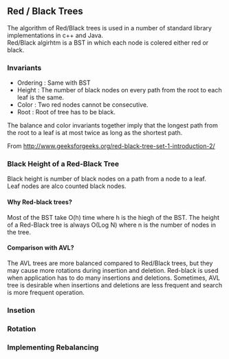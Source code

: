 


## Red / Black Trees

The algorithm of Red/Black trees is used in a number of standard library implementations in c++ and Java.        
Red/Black algirhtm is a BST in which each node is colered either red or black. 



### Invariants
* Ordering : Same with BST 
* Height   : The number of black nodes on every path from the root to each leaf is the same. 
* Color    : Two red nodes cannot be consecutive. 
* Root     : Root of tree has to be black. 

The balance and color invariants together imply that the longest path from the root to a leaf is at most twice as long as the shortest path. 

From    http://www.geeksforgeeks.org/red-black-tree-set-1-introduction-2/          
### Black Height of a Red-Black Tree
Black height is number of black nodes on a path from a node to a leaf.     
Leaf nodes are alco counted black nodes. 


#### Why Red-black trees?        
Most of the BST take O(h) time where h is the hiegh of the BST.
The height of a Red-Black tree is always O(Log N) where n is the number of nodes in the tree.

#### Comparison with AVL?        
The AVL trees are more balanced compared to Red/Black trees, but they may cause more rotations during insertion and deletion. 
Red-black is used when application has to do many insertions and deletions. Sometimes, AVL tree is desirable when insertions
and deletions are less frequent and search is more frequent operation.


### Insetion


### Rotation


### Implementing Rebalancing 



